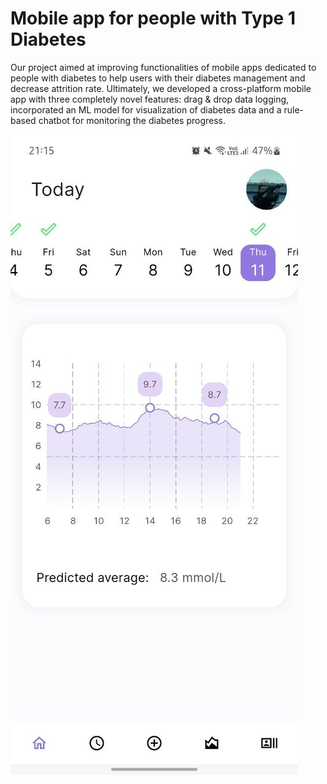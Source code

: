 # Mobile app for people with Type 1 Diabetes

Our project aimed at improving functionalities of mobile apps dedicated to people with diabetes to help users with their diabetes management and decrease attrition rate. Ultimately, we developed a cross-platform mobile app with three completely novel features: drag & drop data logging, incorporated an ML model for visualization of diabetes data and a rule-based chatbot for monitoring the diabetes progress. 


![flutter-app](images/1.jpg)
